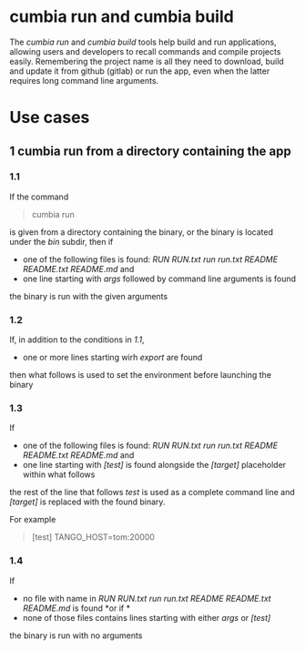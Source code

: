 # cumbia run and cumbia build

The *cumbia run* and *cumbia build* tools help build and run applications, allowing users and developers to 
recall commands and compile projects easily. Remembering the project name is all they need to download, build
and update it from github (gitlab) or run the app, even when the latter requires long command line arguments.

# Use cases

## 1 cumbia run from a directory containing the app

### 1.1

If the command 

> cumbia run

is given from a directory containing the binary, or the binary is located under the *bin* subdir, then if

- one of the following files is found: *RUN RUN.txt run run.txt README README.txt README.md* and
- one line starting with *args* followed by command line arguments is found

the binary is run with the given arguments

### 1.2

If, in addition to the conditions in *1.1*, 

- one or more lines starting wirh *export* are found

then what follows is used to set the environment before launching the binary

### 1.3

If 

- one of the following files is found: *RUN RUN.txt run run.txt README README.txt README.md* and
- one line starting with *[test]* is found alongside the *[target]* placeholder within what follows

the rest of the line that follows *test* is used as a complete command line and *[target]* is replaced with the found binary.

For example

> [test] TANGO_HOST=tom:20000


### 1.4

If 

- no file with name in *RUN RUN.txt run run.txt README README.txt README.md* is found
*or if *
- none of those files contains lines starting with either *args* or *[test]*

the binary is run with no arguments

